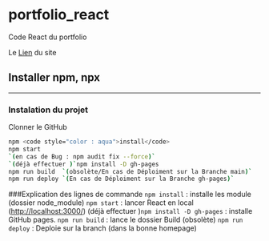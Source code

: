 # portfolio_react

Code React du portfolio

Le [Lien](https://Raykesh-Soneka.github.io/portfolio_react) du site

## Installer npm, npx


------------------------
### Instalation du projet
Clonner le GitHub
```bash
npm <code style="color : aqua">install</code>
npm start
`(en cas de Bug : npm audit fix --force)`
`(déjà effectuer )`npm install -D gh-pages
npm run build  `(obsolète/En cas de Déploiment sur la Branche main)`
npm run deploy `(En cas de Déploiment sur la Branche gh-pages)`
```
###Explication des lignes de commande
`npm install` : installe les module (dossier node_module)
`npm start` : lancer React en local ([http://localhost:3000/](http://localhost:3000/))
(déjà effectuer )`npm install -D gh-pages` : installe GitHub pages.
`npm run build` : lance le dossier Build (obsolète)
`npm run deploy` : Deploie sur la branch (dans la bonne homepage)
